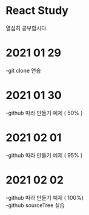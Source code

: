 # React Study

열심히 공부합시다. 

# 2021 01 29
-git clone 연습  

# 2021 01 30 
-github 따라 만들기 예제 ( 50% )

# 2021 02 01
-github 따라 만들기 예제 ( 95% ) 

# 2021 02 02
-github 따라 만들기 예제 ( 100%)  
-github sourceTree 실습 

